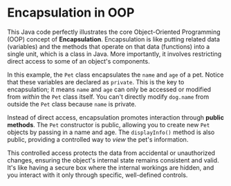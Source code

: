 # Encapsulation in OOP

This Java code perfectly illustrates the core Object-Oriented Programming (OOP) concept of **Encapsulation**. Encapsulation is like putting related data (variables) and the methods that operate on that data (functions) into a single unit, which is a class in Java. More importantly, it involves restricting direct access to some of an object's components.

In this example, the `Pet` class encapsulates the `name` and `age` of a pet. Notice that these variables are declared as `private`. This is the key to encapsulation; it means `name` and `age` can only be accessed or modified from *within* the `Pet` class itself. You can't directly modify `dog.name` from outside the `Pet` class because `name` is private.

Instead of direct access, encapsulation promotes interaction through **public methods**. The `Pet` constructor is public, allowing you to create new `Pet` objects by passing in a name and age. The `displayInfo()` method is also public, providing a controlled way to *view* the pet's information.

This controlled access protects the data from accidental or unauthorized changes, ensuring the object's internal state remains consistent and valid. It's like having a secure box where the internal workings are hidden, and you interact with it only through specific, well-defined controls.
